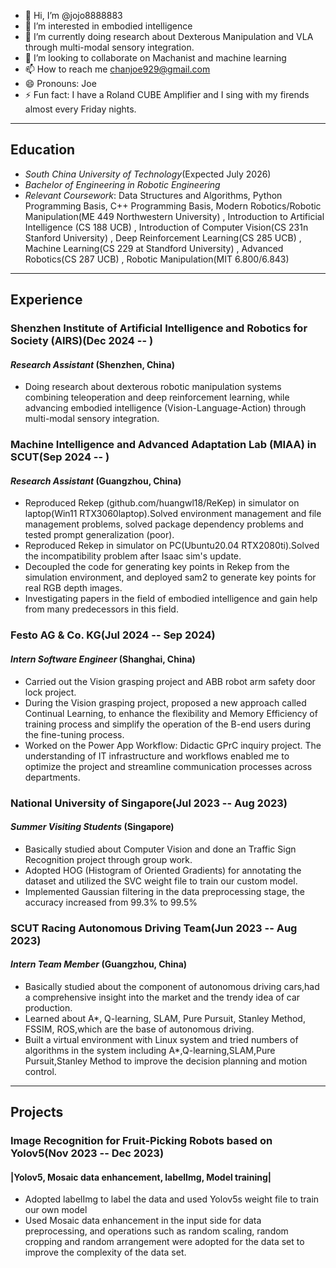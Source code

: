 - 👋 Hi, I’m @jojo8888883
- 👀 I’m interested in embodied intelligence
- 🌱 I’m currently doing research about Dexterous Manipulation and VLA through multi-modal sensory integration.
- 💞️ I’m looking to collaborate on Machanist and machine learning
- 📫 How to reach me chanjoe929@gmail.com
- 😄 Pronouns: Joe
- ⚡ Fun fact: I have a Roland CUBE Amplifier and I sing with my firends almost every Friday nights.

----
## Education
- *South China University of Technology*(Expected July 2026)
- *Bachelor of Engineering in Robotic Engineering*
- *Relevant Coursework*: Data Structures and Algorithms, Python Programming Basis, C++ Programming Basis, Modern Robotics/Robotic Manipulation(ME 449 Northwestern University) , Introduction to Artificial Intelligence (CS 188 UCB) , Introduction of Computer Vision(CS 231n Stanford University) , Deep Reinforcement Learning(CS 285 UCB) , Machine Learning(CS 229 at Standford University) , Advanced Robotics(CS 287 UCB) ,  Robotic Manipulation(MIT 6.800/6.843)
----
## Experience
### **Shenzhen Institute of Artificial Intelligence and Robotics for Society (AIRS)**(Dec 2024 --  )
#### *Research Assistant* (Shenzhen, China)
- Doing research about dexterous robotic manipulation systems combining teleoperation and deep reinforcement learning, while advancing embodied intelligence (Vision-Language-Action) through multi-modal sensory integration.
### **Machine Intelligence and Advanced Adaptation Lab (MIAA) in SCUT**(Sep 2024 --  )
#### *Research Assistant* (Guangzhou, China)
- Reproduced Rekep (github.com/huangwl18/ReKep) in simulator on laptop(Win11 RTX3060laptop).Solved environment management and file management problems, solved package dependency problems and tested prompt generalization (poor).
- Reproduced Rekep in simulator on PC(Ubuntu20.04 RTX2080ti).Solved the incompatibility problem after Isaac sim's update.
- Decoupled the code for generating key points in Rekep from the simulation environment, and deployed sam2 to generate key points for real RGB depth images.
- Investigating papers in the field of embodied intelligence and gain help from many predecessors in this field.
### **Festo AG \& Co. KG**(Jul 2024 -- Sep 2024)
#### *Intern Software Engineer* (Shanghai, China)
- Carried out the Vision grasping project and ABB robot arm safety door lock project.
- During the Vision grasping project, proposed a new approach called Continual Learning, to enhance the flexibility and Memory Efficiency of training process and simplify the operation of the B-end users during the fine-tuning process.
- Worked on the Power App Workflow: Didactic GPrC inquiry project. The understanding of IT infrastructure and workflows enabled me to optimize the project and streamline communication processes across departments.
### **National University of Singapore**(Jul 2023 -- Aug 2023)
#### *Summer Visiting Students* (Singapore)
- Basically studied about Computer Vision and done an Traffic Sign Recognition project through group work.
- Adopted HOG (Histogram of Oriented Gradients) for annotating the dataset and utilized the SVC weight file to train our custom model.
- Implemented Gaussian filtering in the data preprocessing stage, the accuracy increased from 99.3\% to 99.5\%
### **SCUT Racing Autonomous Driving Team**(Jun 2023 -- Aug 2023)
#### *Intern Team Member* (Guangzhou, China)
- Basically studied about the component of autonomous driving cars,had a comprehensive insight into the market and the trendy idea of car production.
- Learned about A*, Q-learning, SLAM, Pure Pursuit, Stanley Method, FSSIM, ROS,which are the base of autonomous driving.
- Built a virtual environment with Linux system and tried numbers of algorithms in the system including A*,Q-learning,SLAM,Pure Pursuit,Stanley Method to improve the decision planning and motion control.
----
## Projects
### **Image Recognition for Fruit-Picking Robots based on Yolov5**(Nov 2023 -- Dec 2023)
####  |Yolov5, Mosaic data enhancement, labelImg, Model training|
- Adopted labelImg to label the data and used Yolov5s weight file to train our own model
- Used Mosaic data enhancement in the input side for data preprocessing, and operations such as random scaling, random cropping and random arrangement were adopted for the data set to improve the complexity of the data set.

<!---
JoeChan-929/JoeChan-929 is a ✨ special ✨ repository because its `README.md` (this file) appears on your GitHub profile.
You can click the Preview link to take a look at your changes.
--->
